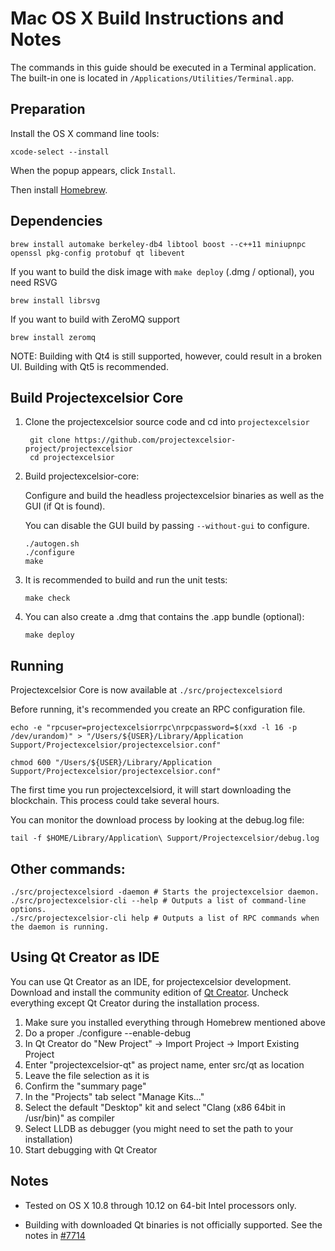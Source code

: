 Mac OS X Build Instructions and Notes
====================================
The commands in this guide should be executed in a Terminal application.
The built-in one is located in `/Applications/Utilities/Terminal.app`.

Preparation
-----------
Install the OS X command line tools:

`xcode-select --install`

When the popup appears, click `Install`.

Then install [Homebrew](https://brew.sh).

Dependencies
----------------------

    brew install automake berkeley-db4 libtool boost --c++11 miniupnpc openssl pkg-config protobuf qt libevent

If you want to build the disk image with `make deploy` (.dmg / optional), you need RSVG

    brew install librsvg

If you want to build with ZeroMQ support
    
    brew install zeromq

NOTE: Building with Qt4 is still supported, however, could result in a broken UI. Building with Qt5 is recommended.

Build Projectexcelsior Core
------------------------

1. Clone the projectexcelsior source code and cd into `projectexcelsior`

        git clone https://github.com/projectexcelsior-project/projectexcelsior
        cd projectexcelsior

2.  Build projectexcelsior-core:

    Configure and build the headless projectexcelsior binaries as well as the GUI (if Qt is found).

    You can disable the GUI build by passing `--without-gui` to configure.

        ./autogen.sh
        ./configure
        make

3.  It is recommended to build and run the unit tests:

        make check

4.  You can also create a .dmg that contains the .app bundle (optional):

        make deploy

Running
-------

Projectexcelsior Core is now available at `./src/projectexcelsiord`

Before running, it's recommended you create an RPC configuration file.

    echo -e "rpcuser=projectexcelsiorrpc\nrpcpassword=$(xxd -l 16 -p /dev/urandom)" > "/Users/${USER}/Library/Application Support/Projectexcelsior/projectexcelsior.conf"

    chmod 600 "/Users/${USER}/Library/Application Support/Projectexcelsior/projectexcelsior.conf"

The first time you run projectexcelsiord, it will start downloading the blockchain. This process could take several hours.

You can monitor the download process by looking at the debug.log file:

    tail -f $HOME/Library/Application\ Support/Projectexcelsior/debug.log

Other commands:
-------

    ./src/projectexcelsiord -daemon # Starts the projectexcelsior daemon.
    ./src/projectexcelsior-cli --help # Outputs a list of command-line options.
    ./src/projectexcelsior-cli help # Outputs a list of RPC commands when the daemon is running.

Using Qt Creator as IDE
------------------------
You can use Qt Creator as an IDE, for projectexcelsior development.
Download and install the community edition of [Qt Creator](https://www.qt.io/download/).
Uncheck everything except Qt Creator during the installation process.

1. Make sure you installed everything through Homebrew mentioned above
2. Do a proper ./configure --enable-debug
3. In Qt Creator do "New Project" -> Import Project -> Import Existing Project
4. Enter "projectexcelsior-qt" as project name, enter src/qt as location
5. Leave the file selection as it is
6. Confirm the "summary page"
7. In the "Projects" tab select "Manage Kits..."
8. Select the default "Desktop" kit and select "Clang (x86 64bit in /usr/bin)" as compiler
9. Select LLDB as debugger (you might need to set the path to your installation)
10. Start debugging with Qt Creator

Notes
-----

* Tested on OS X 10.8 through 10.12 on 64-bit Intel processors only.

* Building with downloaded Qt binaries is not officially supported. See the notes in [#7714](https://github.com/bitcoin/bitcoin/issues/7714)
